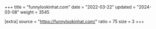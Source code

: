 +++
title = "funnylookinhat.com"
date = "2022-03-22"
updated = "2024-03-08"
weight = 3545

[extra]
source = "https://funnylookinhat.com/"
ratio = 75
size = 3
+++
